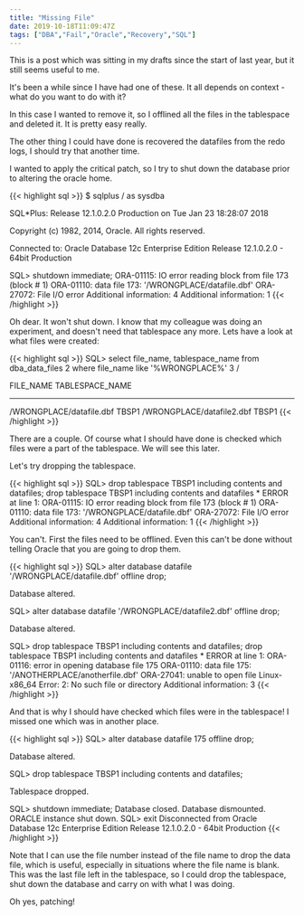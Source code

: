 ```yaml
---
title: "Missing File"
date: 2019-10-18T11:09:47Z
tags: ["DBA","Fail","Oracle","Recovery","SQL"]
---
```


This is a post which was sitting in my drafts since the start of last year, but it still seems useful to me.

It's been a while since I have had one of these. It all depends on context - what do you want to do with it?

In this case I wanted to remove it, so I offlined all the files in the tablespace and deleted it. It is pretty easy really.

The other thing I could have done is recovered the datafiles from the redo logs, I should try that another time.

I wanted to apply the critical patch, so I try to shut down the database prior to altering the oracle home.

{{< highlight sql >}}
$ sqlplus / as sysdba

SQL*Plus: Release 12.1.0.2.0 Production on Tue Jan 23 18:28:07 2018

Copyright (c) 1982, 2014, Oracle.  All rights reserved.


Connected to:
Oracle Database 12c Enterprise Edition Release 12.1.0.2.0 - 64bit Production

SQL> shutdown immediate;
ORA-01115: IO error reading block from file 173 (block # 1)
ORA-01110: data file 173: '/WRONGPLACE/datafile.dbf'
ORA-27072: File I/O error
Additional information: 4
Additional information: 1
{{< /highlight >}}

Oh dear. It won't shut down. I know that my colleague was doing an experiment,
and doesn't need that tablespace any more. Lets have a look at what files were
created:

{{< highlight sql >}}
SQL> select file_name, tablespace_name from dba_data_files
  2  where file_name like '%WRONGPLACE%'
  3  /

FILE_NAME                   TABLESPACE_NAME
--------------------------- -----------------
/WRONGPLACE/datafile.dbf    TBSP1
/WRONGPLACE/datafile2.dbf   TBSP1
{{< /highlight >}}

There are a couple. Of course what I should have done is checked which files
were a part of the tablespace. We will see this later.

Let's try dropping the tablespace.

{{< highlight sql >}}
SQL> drop tablespace TBSP1 including contents and datafiles;
drop tablespace TBSP1 including contents and datafiles
*
ERROR at line 1:
ORA-01115: IO error reading block from file 173 (block # 1)
ORA-01110: data file 173: '/WRONGPLACE/datafile.dbf'
ORA-27072: File I/O error
Additional information: 4
Additional information: 1
{{< /highlight >}}

You can't. First the files need to be offlined. Even this can't be done
without telling Oracle that you are going to drop them.

{{< highlight sql >}}
SQL> alter database datafile '/WRONGPLACE/datafile.dbf' offline drop;

Database altered.

SQL> alter database datafile '/WRONGPLACE/datafile2.dbf' offline drop;

Database altered.

SQL> drop tablespace TBSP1 including contents and datafiles;
drop tablespace TBSP1 including contents and datafiles
*
ERROR at line 1:
ORA-01116: error in opening database file 175
ORA-01110: data file 175: '/ANOTHERPLACE/anotherfile.dbf'
ORA-27041: unable to open file
Linux-x86_64 Error: 2: No such file or directory
Additional information: 3
{{< /highlight >}}

And that is why I should have checked which files were in the tablespace!
I missed one which was in another place.

{{< highlight sql >}}
SQL> alter database datafile 175 offline drop;

Database altered.

SQL> drop tablespace TBSP1 including contents and datafiles;

Tablespace dropped.

SQL> shutdown immediate;
Database closed.
Database dismounted.
ORACLE instance shut down.
SQL> exit
Disconnected from Oracle Database 12c Enterprise Edition Release 12.1.0.2.0 - 64bit Production
{{< /highlight >}}

Note that I can use the file number instead of the file name to drop the data
file, which is useful, especially in situations where the file name is
blank. This was the last file left in the tablespace, so I could drop
the tablespace, shut down the database and carry on with what I was doing.

Oh yes, patching!
